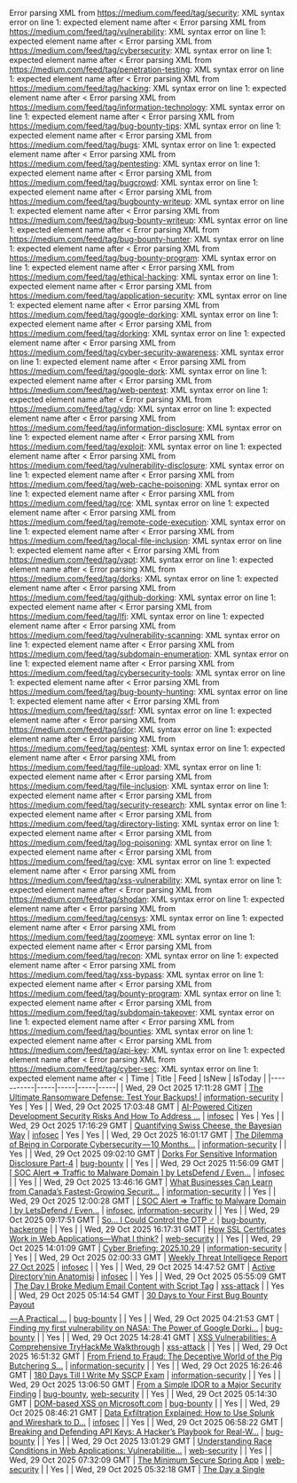 Error parsing XML from https://medium.com/feed/tag/security: XML syntax error on line 1: expected element name after <
Error parsing XML from https://medium.com/feed/tag/vulnerability: XML syntax error on line 1: expected element name after <
Error parsing XML from https://medium.com/feed/tag/cybersecurity: XML syntax error on line 1: expected element name after <
Error parsing XML from https://medium.com/feed/tag/penetration-testing: XML syntax error on line 1: expected element name after <
Error parsing XML from https://medium.com/feed/tag/hacking: XML syntax error on line 1: expected element name after <
Error parsing XML from https://medium.com/feed/tag/information-technology: XML syntax error on line 1: expected element name after <
Error parsing XML from https://medium.com/feed/tag/bug-bounty-tips: XML syntax error on line 1: expected element name after <
Error parsing XML from https://medium.com/feed/tag/bugs: XML syntax error on line 1: expected element name after <
Error parsing XML from https://medium.com/feed/tag/pentesting: XML syntax error on line 1: expected element name after <
Error parsing XML from https://medium.com/feed/tag/bugcrowd: XML syntax error on line 1: expected element name after <
Error parsing XML from https://medium.com/feed/tag/bugbounty-writeup: XML syntax error on line 1: expected element name after <
Error parsing XML from https://medium.com/feed/tag/bug-bounty-writeup: XML syntax error on line 1: expected element name after <
Error parsing XML from https://medium.com/feed/tag/bug-bounty-hunter: XML syntax error on line 1: expected element name after <
Error parsing XML from https://medium.com/feed/tag/bug-bounty-program: XML syntax error on line 1: expected element name after <
Error parsing XML from https://medium.com/feed/tag/ethical-hacking: XML syntax error on line 1: expected element name after <
Error parsing XML from https://medium.com/feed/tag/application-security: XML syntax error on line 1: expected element name after <
Error parsing XML from https://medium.com/feed/tag/google-dorking: XML syntax error on line 1: expected element name after <
Error parsing XML from https://medium.com/feed/tag/dorking: XML syntax error on line 1: expected element name after <
Error parsing XML from https://medium.com/feed/tag/cyber-security-awareness: XML syntax error on line 1: expected element name after <
Error parsing XML from https://medium.com/feed/tag/google-dork: XML syntax error on line 1: expected element name after <
Error parsing XML from https://medium.com/feed/tag/web-pentest: XML syntax error on line 1: expected element name after <
Error parsing XML from https://medium.com/feed/tag/vdp: XML syntax error on line 1: expected element name after <
Error parsing XML from https://medium.com/feed/tag/information-disclosure: XML syntax error on line 1: expected element name after <
Error parsing XML from https://medium.com/feed/tag/exploit: XML syntax error on line 1: expected element name after <
Error parsing XML from https://medium.com/feed/tag/vulnerability-disclosure: XML syntax error on line 1: expected element name after <
Error parsing XML from https://medium.com/feed/tag/web-cache-poisoning: XML syntax error on line 1: expected element name after <
Error parsing XML from https://medium.com/feed/tag/rce: XML syntax error on line 1: expected element name after <
Error parsing XML from https://medium.com/feed/tag/remote-code-execution: XML syntax error on line 1: expected element name after <
Error parsing XML from https://medium.com/feed/tag/local-file-inclusion: XML syntax error on line 1: expected element name after <
Error parsing XML from https://medium.com/feed/tag/vapt: XML syntax error on line 1: expected element name after <
Error parsing XML from https://medium.com/feed/tag/dorks: XML syntax error on line 1: expected element name after <
Error parsing XML from https://medium.com/feed/tag/github-dorking: XML syntax error on line 1: expected element name after <
Error parsing XML from https://medium.com/feed/tag/lfi: XML syntax error on line 1: expected element name after <
Error parsing XML from https://medium.com/feed/tag/vulnerability-scanning: XML syntax error on line 1: expected element name after <
Error parsing XML from https://medium.com/feed/tag/subdomain-enumeration: XML syntax error on line 1: expected element name after <
Error parsing XML from https://medium.com/feed/tag/cybersecurity-tools: XML syntax error on line 1: expected element name after <
Error parsing XML from https://medium.com/feed/tag/bug-bounty-hunting: XML syntax error on line 1: expected element name after <
Error parsing XML from https://medium.com/feed/tag/ssrf: XML syntax error on line 1: expected element name after <
Error parsing XML from https://medium.com/feed/tag/idor: XML syntax error on line 1: expected element name after <
Error parsing XML from https://medium.com/feed/tag/pentest: XML syntax error on line 1: expected element name after <
Error parsing XML from https://medium.com/feed/tag/file-upload: XML syntax error on line 1: expected element name after <
Error parsing XML from https://medium.com/feed/tag/file-inclusion: XML syntax error on line 1: expected element name after <
Error parsing XML from https://medium.com/feed/tag/security-research: XML syntax error on line 1: expected element name after <
Error parsing XML from https://medium.com/feed/tag/directory-listing: XML syntax error on line 1: expected element name after <
Error parsing XML from https://medium.com/feed/tag/log-poisoning: XML syntax error on line 1: expected element name after <
Error parsing XML from https://medium.com/feed/tag/cve: XML syntax error on line 1: expected element name after <
Error parsing XML from https://medium.com/feed/tag/xss-vulnerability: XML syntax error on line 1: expected element name after <
Error parsing XML from https://medium.com/feed/tag/shodan: XML syntax error on line 1: expected element name after <
Error parsing XML from https://medium.com/feed/tag/censys: XML syntax error on line 1: expected element name after <
Error parsing XML from https://medium.com/feed/tag/zoomeye: XML syntax error on line 1: expected element name after <
Error parsing XML from https://medium.com/feed/tag/recon: XML syntax error on line 1: expected element name after <
Error parsing XML from https://medium.com/feed/tag/xss-bypass: XML syntax error on line 1: expected element name after <
Error parsing XML from https://medium.com/feed/tag/bounty-program: XML syntax error on line 1: expected element name after <
Error parsing XML from https://medium.com/feed/tag/subdomain-takeover: XML syntax error on line 1: expected element name after <
Error parsing XML from https://medium.com/feed/tag/bounties: XML syntax error on line 1: expected element name after <
Error parsing XML from https://medium.com/feed/tag/api-key: XML syntax error on line 1: expected element name after <
Error parsing XML from https://medium.com/feed/tag/cyber-sec: XML syntax error on line 1: expected element name after <
| Time | Title | Feed | IsNew | IsToday |
|-----------|-----|-----|-----|-----|
| Wed, 29 Oct 2025 17:11:28 GMT | [The Ultimate Ransomware Defense: Test Your Backups! ](https://freedium.cfd/https://medium.com/p/fd72cd95ebd4) | [information-security](https://medium.com/feed/tag/information-security) | Yes | Yes |
| Wed, 29 Oct 2025 17:03:48 GMT | [AI-Powered Citizen Development Security Risks And How To Address ...](https://freedium.cfd/https://medium.com/p/ae6552345779) | [infosec](https://medium.com/feed/tag/infosec) | Yes | Yes |
| Wed, 29 Oct 2025 17:16:29 GMT | [Quantifying Swiss Cheese, the Bayesian Way](https://freedium.cfd/https://medium.com/p/b2b512472d85) | [infosec](https://medium.com/feed/tag/infosec) | Yes | Yes |
| Wed, 29 Oct 2025 16:01:17 GMT | [The Dilemma of Being in Corporate Cybersecurity — 10 Months...](https://freedium.cfd/https://medium.com/p/748f0bc51d92) | [information-security](https://medium.com/feed/tag/information-security) |  | Yes |
| Wed, 29 Oct 2025 09:02:10 GMT | [Dorks For Sensitive Information Disclosure Part-4](https://freedium.cfd/https://medium.com/p/5bc360ce551e) | [bug-bounty](https://medium.com/feed/tag/bug-bounty) |  | Yes |
| Wed, 29 Oct 2025 11:56:09 GMT | [\[ SOC Alert => Traffic to Malware Domain \] by LetsDefend / Even...](https://freedium.cfd/https://medium.com/p/52bc0527dd81) | [infosec](https://medium.com/feed/tag/infosec) |  | Yes |
| Wed, 29 Oct 2025 13:46:16 GMT | [What Businesses Can Learn from Canada’s Fastest-Growing Securit...](https://freedium.cfd/https://medium.com/p/b82b9fc0ee63) | [information-security](https://medium.com/feed/tag/information-security) |  | Yes |
| Wed, 29 Oct 2025 12:00:28 GMT | [\[ SOC Alert => Traffic to Malware Domain \] by LetsDefend / Even...](https://freedium.cfd/https://medium.com/p/c47997e05731) | [infosec](https://medium.com/feed/tag/infosec), [information-security](https://medium.com/feed/tag/information-security) |  | Yes |
| Wed, 29 Oct 2025 09:17:51 GMT | [So… I Could Control the OTP ‍♂️](https://freedium.cfd/https://medium.com/p/503ba61997ff) | [bug-bounty](https://medium.com/feed/tag/bug-bounty), [hackerone](https://medium.com/feed/tag/hackerone) |  | Yes |
| Wed, 29 Oct 2025 16:17:31 GMT | [How SSL Certificates Work in Web Applications—What I think?](https://freedium.cfd/https://medium.com/p/c275c6ce922d) | [web-security](https://medium.com/feed/tag/web-security) |  | Yes |
| Wed, 29 Oct 2025 14:01:09 GMT | [Cyber Briefing: 2025.10.29](https://freedium.cfd/https://medium.com/p/148e690dd303) | [information-security](https://medium.com/feed/tag/information-security) |  | Yes |
| Wed, 29 Oct 2025 02:00:33 GMT | [Weekly Threat Intelligece Report 27 Oct 2025](https://freedium.cfd/https://medium.com/p/76a73a40fc33) | [infosec](https://medium.com/feed/tag/infosec) |  | Yes |
| Wed, 29 Oct 2025 14:47:52 GMT | [Active Directory’nin Anatomisi](https://freedium.cfd/https://medium.com/p/a185fd3d0a31) | [infosec](https://medium.com/feed/tag/infosec) |  | Yes |
| Wed, 29 Oct 2025 05:55:09 GMT | [The Day I Broke Medium Email Content with Script Tag](https://freedium.cfd/https://medium.com/p/de7a11cad167) | [xss-attack](https://medium.com/feed/tag/xss-attack) |  | Yes |
| Wed, 29 Oct 2025 05:14:54 GMT | [30 Days to Your First Bug Bounty Payout $$$$ — A Practical ...](https://freedium.cfd/https://medium.com/p/dfa488e3d9b2) | [bug-bounty](https://medium.com/feed/tag/bug-bounty) |  | Yes |
| Wed, 29 Oct 2025 04:21:53 GMT | [Finding my first vulnerability on NASA: The Power of Google Dorki...](https://freedium.cfd/https://medium.com/p/6a5a65c7f413) | [bug-bounty](https://medium.com/feed/tag/bug-bounty) |  | Yes |
| Wed, 29 Oct 2025 14:28:41 GMT | [XSS Vulnerabilities: A Comprehensive TryHackMe Walkthrough](https://freedium.cfd/https://medium.com/p/ae1c58dd712c) | [xss-attack](https://medium.com/feed/tag/xss-attack) |  | Yes |
| Wed, 29 Oct 2025 16:51:32 GMT | [From Friend to Fraud: The Deceptive World of the Pig Butchering S...](https://freedium.cfd/https://medium.com/p/3e113ab031c9) | [information-security](https://medium.com/feed/tag/information-security) |  | Yes |
| Wed, 29 Oct 2025 16:26:46 GMT | [180 Days Till I Write My SSCP Exam](https://freedium.cfd/https://medium.com/p/57a59e00080c) | [information-security](https://medium.com/feed/tag/information-security) |  | Yes |
| Wed, 29 Oct 2025 13:06:50 GMT | [From a Simple IDOR to a Major Security Finding](https://freedium.cfd/https://medium.com/p/6386077e4b8d) | [bug-bounty](https://medium.com/feed/tag/bug-bounty), [web-security](https://medium.com/feed/tag/web-security) |  | Yes |
| Wed, 29 Oct 2025 05:14:30 GMT | [DOM-based XSS on Microsoft.com](https://freedium.cfd/https://medium.com/p/f704227230a7) | [bug-bounty](https://medium.com/feed/tag/bug-bounty) |  | Yes |
| Wed, 29 Oct 2025 08:46:21 GMT | [Data Exfiltration Explained: How to Use Splunk and Wireshark to D...](https://freedium.cfd/https://medium.com/p/dd56367016e0) | [infosec](https://medium.com/feed/tag/infosec) |  | Yes |
| Wed, 29 Oct 2025 06:58:22 GMT | [Breaking and Defending API Keys: A Hacker’s Playbook for Real-W...](https://freedium.cfd/https://medium.com/p/b67e50badc94) | [bug-bounty](https://medium.com/feed/tag/bug-bounty) |  | Yes |
| Wed, 29 Oct 2025 13:01:29 GMT | [Understanding Race Conditions in Web Applications: Vulnerabilitie...](https://freedium.cfd/https://medium.com/p/96a2fbca39c8) | [web-security](https://medium.com/feed/tag/web-security) |  | Yes |
| Wed, 29 Oct 2025 07:32:09 GMT | [The Minimum Secure Spring App](https://freedium.cfd/https://medium.com/p/fd04402a43f2) | [web-security](https://medium.com/feed/tag/web-security) |  | Yes |
| Wed, 29 Oct 2025 05:32:18 GMT | [The Day a Single <script> Tag Crashed My React App](https://freedium.cfd/https://medium.com/p/f6c7d7d91fa5) | [xss-attack](https://medium.com/feed/tag/xss-attack) |  | Yes |
| Wed, 29 Oct 2025 16:50:58 GMT | [Looks Can be Deceiving: Wolves are Hunting Your Information](https://freedium.cfd/https://medium.com/p/ea8e8a0cacf9) | [information-security](https://medium.com/feed/tag/information-security) |  | Yes |
| Wed, 29 Oct 2025 03:26:48 GMT | [☁️ AWS Security Secrets: How Hackers Use the Cloud — an...](https://freedium.cfd/https://medium.com/p/dfc3f0090313) | [infosec](https://medium.com/feed/tag/infosec) |  | Yes |
| Wed, 29 Oct 2025 16:38:51 GMT | [How I Became the Digital Spider-Man: Swinging Through Every Secur...](https://freedium.cfd/https://medium.com/p/7882e394832b) | [bug-bounty](https://medium.com/feed/tag/bug-bounty), [infosec](https://medium.com/feed/tag/infosec) |  | Yes |
| Wed, 29 Oct 2025 15:02:19 GMT | [The Age of the Silent Breach: Why Detection is No Longer Enough](https://freedium.cfd/https://medium.com/p/4491864a4003) | [information-security](https://medium.com/feed/tag/information-security) |  | Yes |
| Wed, 29 Oct 2025 14:53:28 GMT | [Are AI Coding Tools Leaking Your Secrets? Probably Not — Bu...](https://freedium.cfd/https://medium.com/p/d5784b4d001b) | [information-security](https://medium.com/feed/tag/information-security) |  | Yes |
| Wed, 29 Oct 2025 12:17:18 GMT | [ Web Cache Poisoning — Part 1: Understanding the Beast](https://freedium.cfd/https://medium.com/p/d303f1741e48) | [bug-bounty](https://medium.com/feed/tag/bug-bounty), [infosec](https://medium.com/feed/tag/infosec) |  | Yes |
| Tue, 28 Oct 2025 15:29:36 GMT | [ZAST.AI found Insecure File Upload & CSP bypass issues in CodiMD](https://freedium.cfd/https://medium.com/p/d2439d93a542) | [web-security](https://medium.com/feed/tag/web-security) |  |  |
| Mon, 20 Oct 2025 10:51:22 GMT | [Coding: The Ignored Backbone of Hacking](https://freedium.cfd/https://medium.com/p/01fa181b68f6) | [hackerone](https://medium.com/feed/tag/hackerone) |  |  |
| Tue, 28 Oct 2025 17:00:08 GMT | [Welcome to Drosera Trappers](https://freedium.cfd/https://medium.com/p/311b0e646549) | [web-security](https://medium.com/feed/tag/web-security) |  |  |
| Sat, 25 Oct 2025 18:08:57 GMT | [Web Cache Poisoning : Ancaman di Balik Kecepatan](https://freedium.cfd/https://medium.com/p/67da01a9a8f4) | [xss-attack](https://medium.com/feed/tag/xss-attack) |  |  |
| Sun, 12 Oct 2025 15:44:20 GMT | [Bypass CSRF Prevention with Cross Site Scripting (XSS)](https://freedium.cfd/https://medium.com/p/040162938477) | [cross-site-scripting](https://medium.com/feed/tag/cross-site-scripting) |  |  |
| Wed, 08 Oct 2025 03:53:34 GMT | [Beyond alert(1): The Real-World Dangers of Cross-Site Scripting (...](https://freedium.cfd/https://medium.com/p/1fdbc0a8d956) | [cross-site-scripting](https://medium.com/feed/tag/cross-site-scripting) |  |  |
| Sun, 19 Oct 2025 23:07:34 GMT | [$3000 Bounty for Leaking Private Chat Conversations: A Simple IDO...](https://freedium.cfd/https://medium.com/p/d5e46c8f5fc5) | [hackerone](https://medium.com/feed/tag/hackerone) |  |  |
| Sun, 26 Oct 2025 13:42:29 GMT | [Portswigger Academy — Reflected XSS protected by CSP, with ...](https://freedium.cfd/https://medium.com/p/5954a67dbdea) | [xss-attack](https://medium.com/feed/tag/xss-attack) |  |  |
| Wed, 22 Oct 2025 20:57:02 GMT | [XSS Attack Demonstration: Preventing XSS in Web Application Backe...](https://freedium.cfd/https://medium.com/p/b0da08a1ef98) | [cross-site-scripting](https://medium.com/feed/tag/cross-site-scripting) |  |  |
| Fri, 17 Oct 2025 13:31:58 GMT | [How I Found a High Severity Vulnerability in a Private Program of...](https://freedium.cfd/https://medium.com/p/bd480536114f) | [hackerone](https://medium.com/feed/tag/hackerone) |  |  |
| Thu, 25 Sep 2025 17:45:04 GMT | [Walkthrough of XSS Challenges (by yamagata21)](https://freedium.cfd/https://medium.com/p/6e43c388235f) | [cross-site-scripting](https://medium.com/feed/tag/cross-site-scripting) |  |  |
| Sat, 25 Oct 2025 17:43:42 GMT | [Lab 3: DOM XSS in `document.write` Sink Using Source `location.se...](https://freedium.cfd/https://medium.com/p/cef1d073d9b4) | [xss-attack](https://medium.com/feed/tag/xss-attack) |  |  |
| Tue, 30 Sep 2025 17:32:43 GMT | [XSS Attacks: Understanding and Preventing Cross-Site Scripting](https://freedium.cfd/https://medium.com/p/cf2a2027bc59) | [cross-site-scripting](https://medium.com/feed/tag/cross-site-scripting) |  |  |
| Tue, 23 Sep 2025 05:35:22 GMT | [Protecting against cross-site scripting with trusted types](https://freedium.cfd/https://medium.com/p/94f0b3c32129) | [cross-site-scripting](https://medium.com/feed/tag/cross-site-scripting) |  |  |
| Sat, 25 Oct 2025 09:28:12 GMT | [How a Single “What If” Can Find You a Bug](https://freedium.cfd/https://medium.com/p/665b96c1e909) | [hackerone](https://medium.com/feed/tag/hackerone) |  |  |
| Mon, 20 Oct 2025 11:13:31 GMT | [OTPs For Everyone: The Simplest $OTP Leak$ You’ll Ever Find](https://freedium.cfd/https://medium.com/p/5ff2d7d9c812) | [hackerone](https://medium.com/feed/tag/hackerone) |  |  |
| Mon, 27 Oct 2025 21:24:29 GMT | [Insecure Direct Object Reference (IDOR) in engcastleportal.com](https://freedium.cfd/https://medium.com/p/a2ac44d62f00) | [web-security](https://medium.com/feed/tag/web-security) |  |  |
| Mon, 27 Oct 2025 12:10:15 GMT | [Most hunters chase scanners and payload lists.](https://freedium.cfd/https://medium.com/p/f946c25db6f3) | [hackerone](https://medium.com/feed/tag/hackerone) |  |  |
| Fri, 24 Oct 2025 08:35:45 GMT | [Know Your Bug — How to Report Like a Pro (From 50 Reports)](https://freedium.cfd/https://medium.com/p/9a96d66e346f) | [hackerone](https://medium.com/feed/tag/hackerone) |  |  |
| Sun, 14 Sep 2025 18:14:51 GMT | [Understanding Cross-Site Scripting (XSS) Vulnerabilities](https://freedium.cfd/https://medium.com/p/5a49375867f1) | [cross-site-scripting](https://medium.com/feed/tag/cross-site-scripting) |  |  |
| Tue, 28 Oct 2025 11:00:37 GMT | [From One to Many — The Forbidden Playbook for Scaling a Sin...](https://freedium.cfd/https://medium.com/p/c85478aeb6ab) | [hackerone](https://medium.com/feed/tag/hackerone) |  |  |
| Sat, 04 Oct 2025 13:31:52 GMT | [Reflected XSS in Parser Endpoint — $366 Bounty Earned](https://freedium.cfd/https://medium.com/p/28ca95251ab2) | [cross-site-scripting](https://medium.com/feed/tag/cross-site-scripting) |  |  |
| Sat, 25 Oct 2025 19:14:29 GMT | [Reflected XSS with Base64 — Breaching Obscurity in Seconds](https://freedium.cfd/https://medium.com/p/38e3ca07b085) | [xss-attack](https://medium.com/feed/tag/xss-attack) |  |  |
| Sun, 05 Oct 2025 07:34:59 GMT | [Intro to Cross-site Scripting Tryhackme Walkthrough](https://freedium.cfd/https://medium.com/p/88cf18ca2a99) | [cross-site-scripting](https://medium.com/feed/tag/cross-site-scripting) |  |  |
| Sat, 06 Sep 2025 10:46:29 GMT | [Understanding XSS Vulnerabilities](https://freedium.cfd/https://medium.com/p/8ddc5aadeb37) | [cross-site-scripting](https://medium.com/feed/tag/cross-site-scripting) |  |  |
| Sun, 26 Oct 2025 22:26:48 GMT | [Global Input Sanitization in Angular: A Centralized Security Appr...](https://freedium.cfd/https://medium.com/p/1902cfdfcc65) | [xss-attack](https://medium.com/feed/tag/xss-attack) |  |  |
| Tue, 28 Oct 2025 21:26:27 GMT | [How Bug Hunters Chain XSS Into Account Takeover in 2025](https://freedium.cfd/https://medium.com/p/525d67f07746) | [xss-attack](https://medium.com/feed/tag/xss-attack) |  |  |
| Tue, 28 Oct 2025 13:16:54 GMT | [How a Simple Logic Flaw Can Unlock Private User Data](https://freedium.cfd/https://medium.com/p/19788156c270) | [web-security](https://medium.com/feed/tag/web-security) |  |  |
| Tue, 28 Oct 2025 09:36:18 GMT | [How To Sanitize A Filename](https://freedium.cfd/https://medium.com/p/7baa8ae0cfa6) | [web-security](https://medium.com/feed/tag/web-security) |  |  |
| Tue, 28 Oct 2025 03:38:23 GMT | [CSRF Lab Walkthrough: Exploiting Non-Session Cookie Token Binding](https://freedium.cfd/https://medium.com/p/e3531b6497b6) | [web-security](https://medium.com/feed/tag/web-security) |  |  |
| Sun, 19 Oct 2025 13:59:47 GMT | [How a Missing Email Check Can Break Everything](https://freedium.cfd/https://medium.com/p/c9e97194a551) | [hackerone](https://medium.com/feed/tag/hackerone) |  |  |
